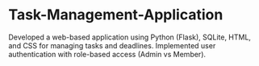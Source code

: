 # Task-Management-Application
Developed a web-based application using Python (Flask), SQLite, HTML, and CSS for managing tasks and deadlines.  Implemented user authentication with role-based access (Admin vs Member).
